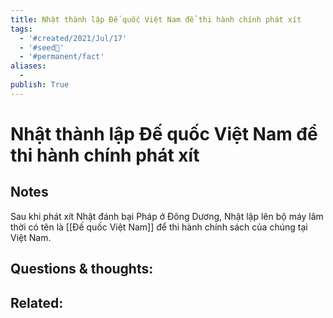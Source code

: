 ```yaml
---
title: Nhật thành lập Đế quốc Việt Nam để thi hành chính phát xít
tags:
  - '#created/2021/Jul/17'
  - '#seed🥜'
  - '#permanent/fact'
aliases:
  - 
publish: True
---
```

# Nhật thành lập Đế quốc Việt Nam để thi hành chính phát xít

## Notes
Sau khi phát xít Nhật đánh bại Pháp ở Đông Dương, Nhật lập lên bộ máy lâm thời có tên là [[Đế quốc Việt Nam]] để thi hành chính sách của chúng tại Việt Nam.

## Questions & thoughts:

## Related:
